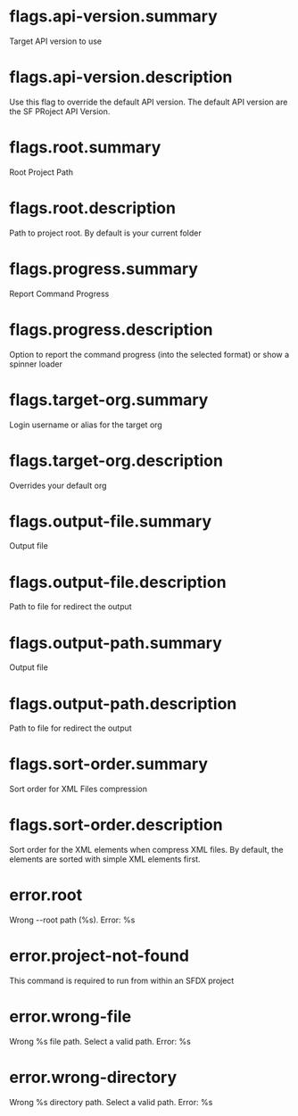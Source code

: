 # flags.api-version.summary

Target API version to use

# flags.api-version.description

Use this flag to override the default API version. The default API version are the SF PRoject API Version.

# flags.root.summary

Root Project Path

# flags.root.description

Path to project root. By default is your current folder

# flags.progress.summary

Report Command Progress

# flags.progress.description

Option to report the command progress (into the selected format) or show a spinner loader

# flags.target-org.summary

Login username or alias for the target org

# flags.target-org.description

Overrides your default org

# flags.output-file.summary

Output file

# flags.output-file.description

Path to file for redirect the output

# flags.output-path.summary

Output file

# flags.output-path.description

Path to file for redirect the output

# flags.sort-order.summary

Sort order for XML Files compression

# flags.sort-order.description

Sort order for the XML elements when compress XML files. By default, the elements are sorted with simple XML elements first.

# error.root

Wrong --root path (%s). Error: %s

# error.project-not-found

This command is required to run from within an SFDX project

# error.wrong-file

Wrong %s file path. Select a valid path. Error: %s

# error.wrong-directory

Wrong %s directory path. Select a valid path. Error: %s
